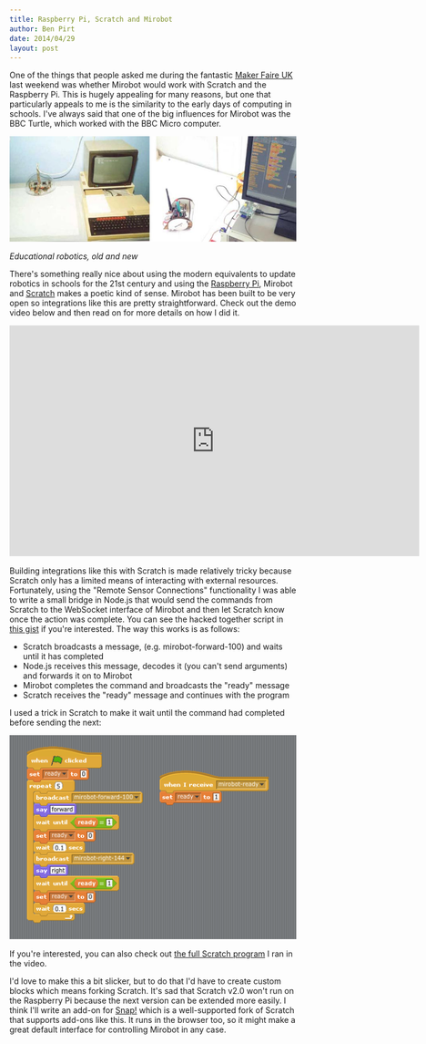 ```yaml
---
title: Raspberry Pi, Scratch and Mirobot
author: Ben Pirt
date: 2014/04/29
layout: post
---
```


One of the things that people asked me during the fantastic [Maker Faire UK](http://www.makerfaireuk.com/) last weekend was whether Mirobot would work with Scratch and the Raspberry Pi. This is hugely appealing for many reasons, but one that particularly appeals to me is the similarity to the early days of computing in schools. I've always said that one of the big influences for Mirobot was the BBC Turtle, which worked with the BBC Micro computer.

![Old and new](/assets/blog/scratch/bbc.jpg "Old and new")

_Educational robotics, old and new_

There's something really nice about using the modern equivalents to update robotics in schools for the 21st century and using the [Raspberry Pi](http://www.raspberrypi.org), Mirobot and [Scratch](http://scratch.mit.edu/) makes a poetic kind of sense. Mirobot has been built to be very open so integrations like this are pretty straightforward. Check out the demo video below and then read on for more details on how I did it.

<iframe width="720" height="405" src="http://www.youtube.com/embed/kObLpDoN-0Q" frameborder="0" allowfullscreen></iframe>

Building integrations like this with Scratch is made relatively tricky because Scratch only has a limited means of interacting with external resources. Fortunately, using the "Remote Sensor Connections" functionality I was able to write a small bridge in Node.js that would send the commands from Scratch to the WebSocket interface of Mirobot and then let Scratch know once the action was complete. You can see the hacked together script in [this gist](https://gist.github.com/bjpirt/790d1f69e8b02e209a7f) if you're interested. The way this works is as follows:

 * Scratch broadcasts a message, (e.g. mirobot-forward-100) and waits until it has completed
 * Node.js receives this message, decodes it (you can't send arguments) and forwards it on to Mirobot
 * Mirobot completes the command and broadcasts the "ready" message
 * Scratch receives the "ready" message and continues with the program

I used a trick in Scratch to make it wait until the command had completed before sending the next:

![Scratch screenshot](/assets/blog/scratch/screenshot.png "Scratch screenshot")
 
If you're interested, you can also check out [the full Scratch program](/assets/blog/scratch/program.png "Scratch program") I ran in the video.

I'd love to make this a bit slicker, but to do that I'd have to create custom blocks which means forking Scratch. It's sad that Scratch v2.0 won't run on the Raspberry Pi because the next version can be extended more easily. I think I'll write an add-on for [Snap!](http://snap.berkeley.edu/) which is a well-supported fork of Scratch that supports add-ons like this. It runs in the browser too, so it might make a great default interface for controlling Mirobot in any case.
